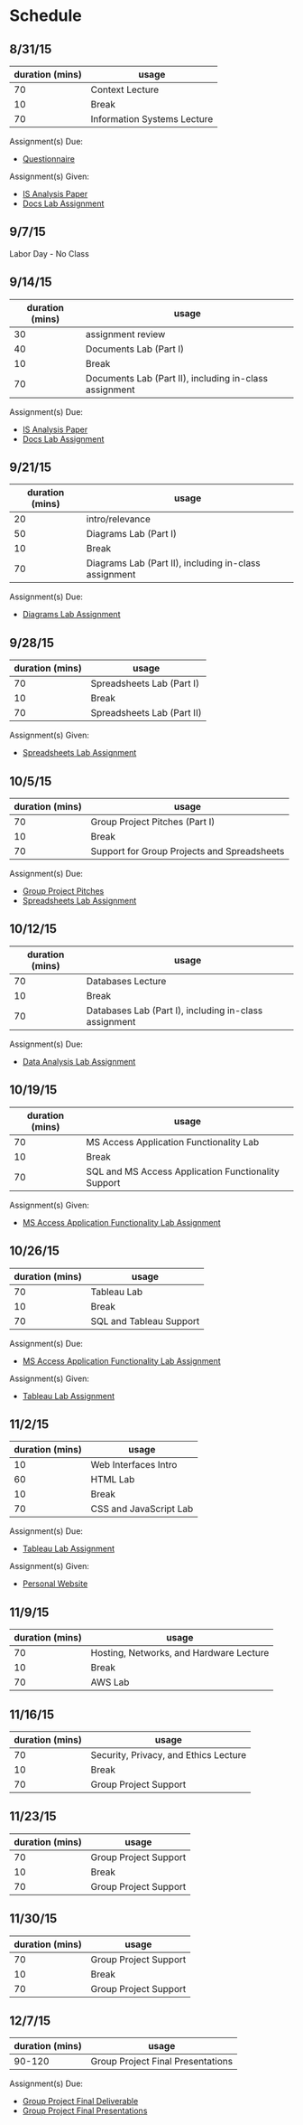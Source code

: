 # Schedule

## 8/31/15

duration (mins) | usage
--- | ---
70 | Context Lecture
10 | Break
70 | Information Systems Lecture

Assignment(s) Due:

 + [Questionnaire](#)

Assignment(s) Given:

 + [IS Analysis Paper](#)
 + [Docs Lab Assignment](#)

## 9/7/15

Labor Day - No Class

## 9/14/15

duration (mins) | usage
--- | ---
30 | assignment review
40 | Documents Lab (Part I)
10 | Break
70 | Documents Lab (Part II), including in-class assignment

Assignment(s) Due:

 + [IS Analysis Paper](#)
 + [Docs Lab Assignment](#)

## 9/21/15

duration (mins) | usage
--- | ---
20 | intro/relevance
50 | Diagrams Lab (Part I)
10 | Break
70 | Diagrams Lab (Part II), including in-class assignment

Assignment(s) Due:

 + [Diagrams Lab Assignment](#)

## 9/28/15

duration (mins) | usage
--- | ---
70 | Spreadsheets Lab (Part I)
10 | Break
70 | Spreadsheets Lab (Part II)

Assignment(s) Given:

 + [Spreadsheets Lab Assignment](#)

## 10/5/15

duration (mins) | usage
--- | ---
70 | Group Project Pitches (Part I)
10 | Break
70 | Support for Group Projects and Spreadsheets

Assignment(s) Due:

 + [Group Project Pitches](#)
 + [Spreadsheets Lab Assignment](#)

## 10/12/15

duration (mins) | usage
--- | ---
70 | Databases Lecture
10 | Break
70 | Databases Lab (Part I), including in-class assignment

Assignment(s) Due:

 + [Data Analysis Lab Assignment](#)

## 10/19/15

duration (mins) | usage
--- | ---
70 | MS Access Application Functionality Lab
10 | Break
70 | SQL and MS Access Application Functionality Support

Assignment(s) Given:

 + [MS Access Application Functionality Lab Assignment](#)

## 10/26/15

duration (mins) | usage
--- | ---
70 | Tableau Lab
10 | Break
70 | SQL and Tableau Support

Assignment(s) Due:

 + [MS Access Application Functionality Lab Assignment](#)

Assignment(s) Given:

 + [Tableau Lab Assignment](#)

## 11/2/15

duration (mins) | usage
--- | ---
10 | Web Interfaces Intro
60 | HTML Lab
10 | Break
70 | CSS and JavaScript Lab

Assignment(s) Due:

 + [Tableau Lab Assignment](#)

Assignment(s) Given:

 + [Personal Website](#)

## 11/9/15

duration (mins) | usage
--- | ---
70 | Hosting, Networks, and Hardware Lecture
10 | Break
70 | AWS Lab

## 11/16/15

duration (mins) | usage
--- | ---
70 | Security, Privacy, and Ethics Lecture
10 | Break
70 | Group Project Support

## 11/23/15

duration (mins) | usage
--- | ---
70 | Group Project Support
10 | Break
70 | Group Project Support

## 11/30/15

duration (mins) | usage
--- | ---
70 | Group Project Support
10 | Break
70 | Group Project Support

## 12/7/15

duration (mins) | usage
--- | ---
90-120 | Group Project Final Presentations

Assignment(s) Due:

 + [Group Project Final Deliverable](#)
 + [Group Project Final Presentations](#)
